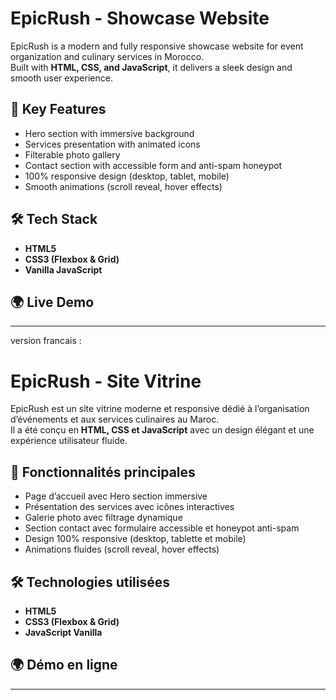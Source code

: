 # EpicRush - Showcase Website

EpicRush is a modern and fully responsive showcase website for event organization and culinary services in Morocco.  
Built with **HTML, CSS, and JavaScript**, it delivers a sleek design and smooth user experience.

## 🚀 Key Features
- Hero section with immersive background
- Services presentation with animated icons
- Filterable photo gallery
- Contact section with accessible form and anti-spam honeypot
- 100% responsive design (desktop, tablet, mobile)
- Smooth animations (scroll reveal, hover effects)

## 🛠️ Tech Stack
- **HTML5**
- **CSS3 (Flexbox & Grid)**
- **Vanilla JavaScript**

## 🌍 Live Demo


---
version francais :
# EpicRush - Site Vitrine

EpicRush est un site vitrine moderne et responsive dédié à l’organisation d’événements et aux services culinaires au Maroc.  
Il a été conçu en **HTML, CSS et JavaScript** avec un design élégant et une expérience utilisateur fluide.

## 🚀 Fonctionnalités principales
- Page d’accueil avec Hero section immersive
- Présentation des services avec icônes interactives
- Galerie photo avec filtrage dynamique
- Section contact avec formulaire accessible et honeypot anti-spam
- Design 100% responsive (desktop, tablette et mobile)
- Animations fluides (scroll reveal, hover effects)

## 🛠️ Technologies utilisées
- **HTML5**  
- **CSS3 (Flexbox & Grid)**  
- **JavaScript Vanilla**  

## 🌍 Démo en ligne


---

